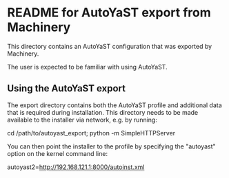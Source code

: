 # README for AutoYaST export from Machinery

This directory contains an AutoYaST configuration that was exported by
Machinery.

The user is expected to be familiar with using AutoYaST.

## Using the AutoYaST export

The export directory contains both the AutoYaST profile and additional data that
is required during installation. This directory needs to be made available to
the installer via network, e.g. by running:

  cd /path/to/autoyast_export; python -m SimpleHTTPServer

You can then point the installer to the profile by specifying the "autoyast"
option on the kernel command line:

  autoyast2=http://192.168.121.1:8000/autoinst.xml
